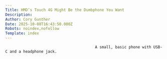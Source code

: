 ```yaml
---
Title: HMD’s Touch 4G Might Be the Dumbphone You Want
Description: 
Author: Cory Gunther
Date: 2025-10-08T16:43:50.000Z
Robots: noindex,nofollow
Template: index
---
```


                                            A small, basic phone with USB-C and a headphone jack. 
                                        